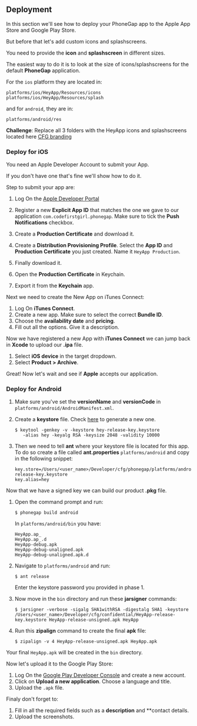 ## Deployment

In this section we'll see how to deploy your PhoneGap app to the Apple App Store and Google Play Store.

But before that let's add custom icons and splashscreens.

You need to provide the **icon** and **splashscreen** in different sizes.

The easiest way to do it is to look at the size of icons/splashscreens for the default **PhoneGap** application.

For the ```ios``` platform they are located in:

```
platforms/ios/HeyApp/Resources/icons
platforms/ios/HeyApp/Resources/splash
```

and for ```android```, they are in:

```
platforms/android/res
```

**Challenge**: Replace all 3 folders with the HeyApp icons and splashscreens located here [CFG branding](http://google.com)

### Deploy for iOS

You need an Apple Developer Account to submit your App.

If you don't have one that's fine we'll show how to do it.

Step to submit your app are:

1. Log On the [Apple Developer Portal](https://developer.apple.com/)
2. Register a new **Explicit App ID** that matches the one we gave to our application ```com.codefirstgirl.phonegap```. Make sure to tick the **Push Notifications** checkbox.
3. Create a **Production Certificate** and download it.
4. Create a **Distribution Provisioning Profile**. Select the **App ID** and **Production Certificate** you just created. Name it ```HeyApp Production```.
5. Finally download it.


1. Open the **Production Certificate** in Keychain.
2. Export it from the **Keychain** app.

Next we need to create the New App on iTunes Connect:

1. Log On **iTunes Connect**.
2. Create a new app. Make sure to select the correct **Bundle ID**.
3. Choose the **availability date** and **pricing**.
4. Fill out all the options. Give it a description.

Now we have registered a new App with **iTunes Connect** we can jump back in **Xcode** to upload our **.ipa** file.

1. Select **iOS device** in the target dropdown.
2. Select **Product > Archive**.

Great! Now let's wait and see if **Apple** accepts our application.

### Deploy for Android

1. Make sure you've set the **versionName** and **versionCode** in ```platforms/android/AndroidManifest.xml```.
2. Create a **keystore** file. Check [here](http://developer.android.com/tools/publishing/app-signing.html#cert) to generate a new one.
    ```
    $ keytool -genkey -v -keystore hey-release-key.keystore
       -alias hey -keyalg RSA -keysize 2048 -validity 10000
    ```

3. Then we need to tell **ant** where your keystore file is located for this app. To do so create a file called **ant.properties** ```platforms/android``` and copy in the following snippet:
    ```
    key.store=/Users/<user_name>/Developer/cfg/phonegap/platforms/android/hey-release-key.keystore
    key.alias=hey
    ```

Now that we have a signed key we can build our product **.pkg** file.

1. Open the command prompt and run:
    ```
    $ phonegap build android
    ```
    In ```platforms/android/bin``` you have:
    ```
    HeyApp.ap_
    HeyApp.ap_.d
    HeyApp-debug.apk
    HeyApp-debug-unaligned.apk
    HeyApp-debug-unaligned.apk.d
    ```

2. Navigate to ```platforms/android``` and run:
    ```
    $ ant release
    ```
    Enter the keystore password you provided in phase 1.

3. Now move in the ```bin``` directory and run these **jarsigner** commands:
    ```
    $ jarsigner -verbose -sigalg SHA1withRSA -digestalg SHA1 -keystore /Users/<user_name>/Developer/cfg/confidential/HeyApp-release-key.keystore HeyApp-release-unsigned.apk HeyApp
    ```

4. Run this **zipalign** command to create the final **apk** file:
    ```
    $ zipalign -v 4 HeyApp-release-unsigned.apk HeyApp.apk
    ```

Your final ```HeyApp.apk``` will be created in the ```bin``` directory.

Now let's upload it to the Google Play Store:

1. Log On the [Google Play Developer Console](https://play.google.com/apps/publish/) and create a new account.
2. Click on **Upload a new application**. Choose a language and title.
3. Upload the ```.apk``` file.

Finaly don't forget to:

1. Fill in all the required fields such as a **description** and **contact details.
2. Upload the screenshots.
